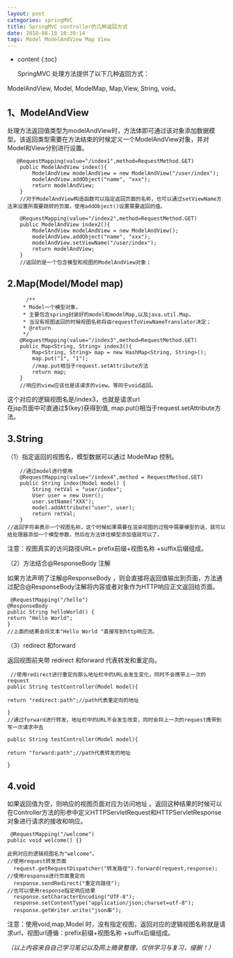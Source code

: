 ```yaml
---
layout: post
categories: springMVC
title: SpringMVC controller的几种返回方式
date: 2018-08-10 10:39:14
tags: Model ModelAndView Map View
---
```


* content
{:toc}

  SpringMVC 处理方法提供了以下几种返回方式：

 ModelAndView, Model, ModelMap, Map,View, String, void。



 

 ## 1、ModelAndView 

 处理方法返回值类型为modelAndView时，方法体即可通过该对象添加数据模型。该返回类型需要在方法结束的时候定义一个ModelAndView对象，并对Model和View分别进行设置。


```
   @RequestMapping(value="/index1",method=RequestMethod.GET)  
    public ModelAndView index(){  
        ModelAndView modelAndView = new ModelAndView("/user/index");  
        modelAndView.addObject("name", "xxx");  
        return modelAndView;  
    }  
    //对于ModelAndView构造函数可以指定返回页面的名称，也可以通过setViewName方法来设置所需要跳转的页面，使用addObject()设置需要返回的值。 
      
    @RequestMapping(value="/index2",method=RequestMethod.GET)  
    public ModelAndView index2(){  
        ModelAndView modelAndView = new ModelAndView();  
        modelAndView.addObject("name", "xxx");  
        modelAndView.setViewName("/user/index");  
        return modelAndView;  
    }  
    //返回的是一个包含模型和视图的ModelAndView对象；  
```
 ## 2.Map(Model/Model map)


```
      /** 
     * Model一个模型对象， 
     * 主要包含spring封装好的model和modelMap,以及java.util.Map， 
     * 当没有视图返回的时候视图名称将由requestToViewNameTranslator决定；  
     * @return 
     */  
    @RequestMapping(value="/index3",method=RequestMethod.GET)  
    public Map<String, String> index3(){  
        Map<String, String> map = new HashMap<String, String>();  
        map.put("1", "1");  
        //map.put相当于request.setAttribute方法  
        return map;  
    }  
    //响应的view应该也是该请求的view。等同于void返回。  
```
 这个对应的逻辑视图名是/index3，也就是请求url   
 在jsp页面中可直通过${key}获得到值, map.put()相当于request.setAttribute方法。

 ## 3.String

 （1）指定返回的视图名，模型数据可以通过 ModelMap 控制。 


```
    //通过model进行使用  
    @RequestMapping(value="/index4",method = RequestMethod.GET)  
    public String index(Model model) {  
        String retVal = "user/index";  
        User user = new User();  
        user.setName("XXX");  
        model.addAttribute("user", user);  
        return retVal;  
    }  
//返回字符串表示一个视图名称，这个时候如果需要在渲染视图的过程中需要模型的话，就可以给处理器添加一个模型参数，然后在方法体往模型添加值就可以了，
```
 注意：视图真实的访问路径URL= prefix前缀+视图名称 +suffix后缀组成。

 （2）方法结合@ResponseBody 注解

 如果方法声明了注解@ResponseBody ，则会直接将返回值输出到页面，方法通过配合@ResponseBody注解将内容或者对象作为HTTP响应正文返回给页面。


```
 @RequestMapping("/hello") 
@ResponseBody 
public String helloWorld() { 
return "Hello World"; 
} 
//上面的结果会将文本"Hello World "直接写到http响应流。
```
 （3）redirect 和forward

 返回视图前夹带 redirect 和forward 代表转发和重定向。


```
 //使用redirect进行重定向那么地址栏中的URL会发生变化，同时不会携带上一次的request
public String testController(Model model){

return "redirect:path";//path代表重定向的地址

}
//通过forward进行转发，地址栏中的URL不会发生改变，同时会将上一次的request携带到写一次请求中去

public String testController(Model model){

return "forward:path";//path代表转发的地址

}
```
 ## 4.void 

 如果返回值为空，则响应的视图页面对应为访问地址 。返回这种结果的时候可以在Controller方法的形参中定义HTTPServletRequest和HTTPServletResponse对象进行请求的接收和响应。


```
 @RequestMapping("/welcome") 
public void welcome() {} 

此例对应的逻辑视图名为"welcome"。 
//使用request转发页面
  request.getRequestDispatcher("转发路径").forward(request,response);
//使用response进行页面重定向
  response.sendRedirect("重定向路径");
//也可以使用response指定响应结果
  response.setCharacterEncoding("UTF-8");
  response.setContentType("application/json;charset=utf-8");
  response.getWriter.write("json串"); 
```




 注意：使用void,map,Model 时，没有指定视图，返回对应的逻辑视图名称就是请求url，视图url遵循：prefix前缀+视图名称 +suffix后缀组成。 

 _（以上内容来自自己学习笔记以及网上摘录整理，仅供学习与复习，侵删！）_

   
